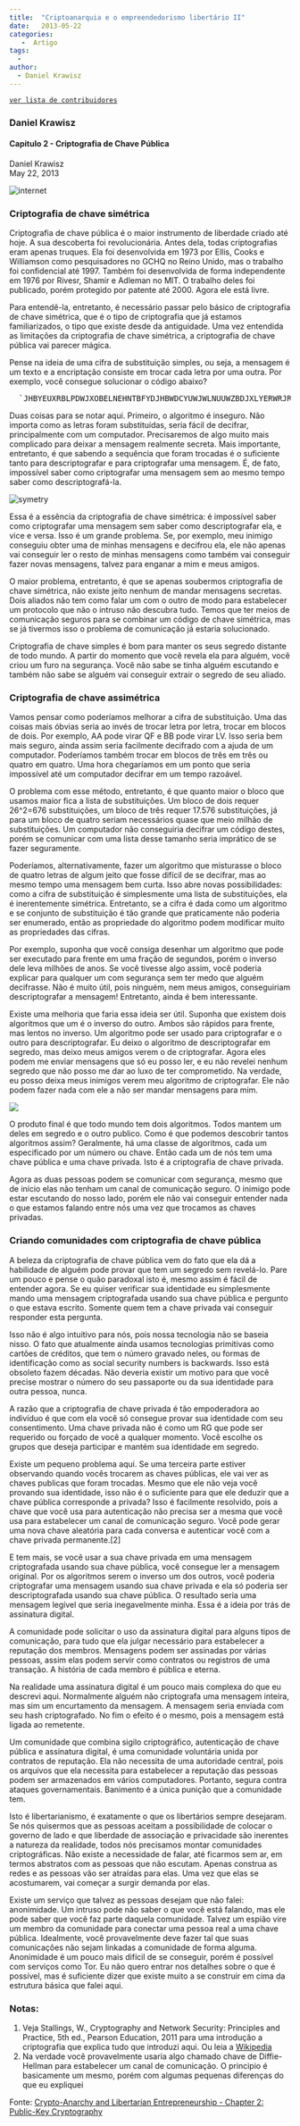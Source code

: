 ```yaml
---
title:  "Criptoanarquia e o empreendedorismo libertário II"
date:   2013-05-22
categories:
   -  Artigo
tags:
  -
author:
  - Daniel Krawisz
---
```

[```ver lista de contribuidores```](/about/#contribuidores)


### Daniel Krawisz


#### Capitulo 2 - Criptografia de Chave Pública  
Daniel Krawisz  
May 22, 2013

![internet](../stuff/internet.png)

### Criptografia de chave simétrica

Criptografia de chave pública é o maior instrumento de liberdade criado até hoje. A sua descoberta foi revolucionária. Antes dela, todas criptografias eram apenas truques. Ela foi desenvolvida em 1973 por Ellis, Cooks e Williamson como pesquisadores no GCHQ no Reino Unido, mas o trabalho foi confidencial até 1997\. Também foi desenvolvida de forma independente em 1976 por Rivesr, Shamir e Adleman no MIT. O trabalho deles foi publicado, porém protegido por patente até 2000\. Agora ele está livre.

Para entendê-la, entretanto, é necessário passar pelo básico de criptografia de chave simétrica, que é o tipo de criptografia que já estamos familiarizados, o tipo que existe desde da antiguidade. Uma vez entendida as limitações da criptografia de chave simétrica, a criptografia de chave pública vai parecer mágica.

Pense na ideia de uma cifra de substituição simples, ou seja, a mensagem é um texto e a encriptação consiste em trocar cada letra por uma outra. Por exemplo, você consegue solucionar o código abaixo?

<pre>  `JHBYEUXRBLPDWJXOBELNEHNTBFYDJHBWDCYUWJWLNUUWZBDJXLYERWRJRWEIBBCWEGJHBWDOYEBXWEJHBWDYSECYLIBJRUXRNEMBDRCYYEBD` 
</pre>

Duas coisas para se notar aqui. Primeiro, o algoritmo é inseguro. Não importa como as letras foram substituídas, seria fácil de decifrar, principalmente com um computador. Precisaremos de algo muito mais complicado para deixar a mensagem realmente secreta. Mais importante, entretanto, é que sabendo a sequência que foram trocadas é o suficiente tanto para descriptografar e para criptografar uma mensagem. É, de fato, impossível saber como criptografar uma mensagem sem ao mesmo tempo saber como descriptografá-la.

![symetry](../stuff/symmetric.jpg)

Essa é a essência da criptografia de chave simétrica: é impossível saber como criptografar uma mensagem sem saber como descriptografar ela, e vice e versa. Isso é um grande problema. Se, por exemplo, meu inimigo conseguiu obter uma de minhas mensagens e decifrou ela, ele não apenas vai conseguir ler o resto de minhas mensagens como também vai conseguir fazer novas mensagens, talvez para enganar a mim e meus amigos.

O maior problema, entretanto, é que se apenas soubermos criptografia de chave simétrica, não existe jeito nenhum de mandar mensagens secretas. Dois aliados não tem como falar um com o outro de modo para estabelecer um protocolo que não o intruso não descubra tudo. Temos que ter meios de comunicação seguros para se combinar um código de chave simétrica, mas se já tivermos isso o problema de comunicação já estaria solucionado.

Criptografia de chave simples é bom para manter os seus segredo distante de todo mundo. A partir do momento que você revela ela para alguém, você criou um furo na segurança. Você não sabe se tinha alguém escutando e também não sabe se alguém vai conseguir extrair o segredo de seu aliado.

### Criptografia de chave assimétrica

Vamos pensar como poderíamos melhorar a cifra de substituição. Uma das coisas mais óbvias seria ao invés de trocar letra por letra, trocar em blocos de dois. Por exemplo, AA pode virar QF e BB pode virar LV. Isso seria bem mais seguro, ainda assim seria facilmente decifrado com a ajuda de um computador. Poderíamos também trocar em blocos de três em três ou quatro em quatro. Uma hora chegaríamos em um ponto que seria impossível até um computador decifrar em um tempo razoável.

O problema com esse método, entretanto, é que quanto maior o bloco que usamos maior fica a lista de substituições. Um bloco de dois requer 26^2=676 substituições, um bloco de três requer 17.576 substituições, já para um bloco de quatro seriam necessários quase que meio milhão de substituições. Um computador não conseguiria decifrar um código destes, porém se comunicar com uma lista desse tamanho seria imprático de se fazer seguramente.

Poderíamos, alternativamente, fazer um algoritmo que misturasse o bloco de quatro letras de algum jeito que fosse difícil de se decifrar, mas ao mesmo tempo uma mensagem bem curta. Isso abre novas possibilidades: como a cifra de substituição é simplesmente uma lista de substituições, ela é inerentemente simétrica. Entretanto, se a cifra é dada como um algoritmo e se conjunto de substituição é tão grande que praticamente não poderia ser enumerado, então as propriedade do algoritmo podem modificar muito as propriedades das cifras.

Por exemplo, suponha que você consiga desenhar um algoritmo que pode ser executado para frente em uma fração de segundos, porém o inverso dele leva milhões de anos. Se você tivesse algo assim, você poderia explicar para qualquer um com segurança sem ter medo que alguém decifrasse. Não é muito útil, pois ninguém, nem meus amigos, conseguiriam descriptografar a mensagem! Entretanto, ainda é bem interessante.

Existe uma melhoria que faria essa ideia ser útil. Suponha que existem dois algoritmos que um é o inverso do outro. Ambos são rápidos para frente, mas lentos no inverso. Um algoritmo pode ser usado para criptografar e o outro para descriptografar. Eu deixo o algoritmo de descriptografar em segredo, mas deixo meus amigos verem o de criptografar. Agora eles podem me enviar mensagens que só eu posso ler, e eu não revelei nenhum segredo que não posso me dar ao luxo de ter comprometido. Na verdade, eu posso deixa meus inimigos verem meu algoritmo de criptografar. Ele não podem fazer nada com ele a não ser mandar mensagens para mim.

![](../stuff/public-key.jpg)

O produto final é que todo mundo tem dois algoritmos. Todos mantem um deles em segredo e o outro publico. Como é que podemos descobrir tantos algoritmos assim? Geralmente, há uma classe de algoritmos, cada um especificado por um número ou chave. Então cada um de nós tem uma chave pública e uma chave privada. Isto é a criptografia de chave privada.

Agora as duas pessoas podem se comunicar com segurança, mesmo que de início elas não tenham um canal de comunicação seguro. O inimigo pode estar escutando do nosso lado, porém ele não vai conseguir entender nada o que estamos falando entre nós uma vez que trocamos as chaves privadas.

### Criando comunidades com criptografia de chave pública

A beleza da criptografia de chave pública vem do fato que ela dá a habilidade de alguém pode provar que tem um segredo sem revelá-lo. Pare um pouco e pense o quão paradoxal isto é, mesmo assim é fácil de entender agora. Se eu quiser verificar sua identidade eu simplesmente mando uma mensagem criptografada usando sua chave pública e pergunto o que estava escrito. Somente quem tem a chave privada vai conseguir responder esta pergunta.

Isso não é algo intuitivo para nós, pois nossa tecnologia não se baseia nisso. O fato que atualmente ainda usamos tecnologias primitivas como cartões de créditos, que tem o número gravado neles, ou formas de identificação como as social security numbers is backwards. Isso está obsoleto fazem décadas. Não deveria existir um motivo para que você precise mostrar o número do seu passaporte ou da sua identidade para outra pessoa, nunca.

A razão que a criptografia de chave privada é tão empoderadora ao indivíduo é que com ela você só consegue provar sua identidade com seu consentimento. Uma chave privada não é como um RG que pode ser requerido ou forçado de você a qualquer momento. Você escolhe os grupos que deseja participar e mantém sua identidade em segredo.

Existe um pequeno problema aqui. Se uma terceira parte estiver observando quando vocês trocarem as chaves públicas, ele vai ver as chaves publicas que foram trocadas. Mesmo que ele não veja você provando sua identidade, isso não é o suficiente para que ele deduzir que a chave pública corresponde a privada? Isso é facilmente resolvido, pois a chave que você usa para autenticação não precisa ser a mesma que você usa para estabelecer um canal de comunicação seguro. Você pode gerar uma nova chave aleatória para cada conversa e autenticar você com a chave privada permanente.[2]

E tem mais, se você usar a sua chave privada em uma mensagem criptografada usando sua chave pública, você consegue ler a mensagem original. Por os algoritmos serem o inverso um dos outros, você poderia criptografar uma mensagem usando sua chave privada e ela só poderia ser descriptografada usando sua chave pública. O resultado seria uma mensagem legível que seria inegavelmente minha. Essa é a ideia por trás de assinatura digital.

A comunidade pode solicitar o uso da assinatura digital para alguns tipos de comunicação, para tudo que ela julgar necessário para estabelecer a reputação dos membros. Mensagens podem ser assinadas por várias pessoas, assim elas podem servir como contratos ou registros de uma transação. A história de cada membro é pública e eterna.

Na realidade uma assinatura digital é um pouco mais complexa do que eu descrevi aqui. Normalmente alguém não criptografa uma mensagem inteira, mas sim um encurtamento da mensagem. A mensagem seria enviada com seu hash criptografado. No fim o efeito é o mesmo, pois a mensagem está ligada ao remetente.

Um comunidade que combina sigilo criptográfico, autenticação de chave pública e assinatura digital, é uma comunidade voluntária unida por contratos de reputação. Ela não necessita de uma autoridade central, pois os arquivos que ela necessita para estabelecer a reputação das pessoas podem ser armazenados em vários computadores. Portanto, segura contra ataques governamentais. Banimento é a única punição que a comunidade tem.

Isto é libertarianismo, é exatamente o que os libertários sempre desejaram. Se nós quisermos que as pessoas aceitam a possibilidade de colocar o governo de lado e que liberdade de associação e privacidade são inerentes a natureza da realidade, todos nós precisamos montar comunidades criptográficas. Não existe a necessidade de falar, até ficarmos sem ar, em termos abstratos com as pessoas que não escutam. Apenas construa as redes e as pessoas vão ser atraídas para elas. Uma vez que elas se acostumarem, vai começar a surgir demanda por elas.

Existe um serviço que talvez as pessoas desejam que não falei: anonimidade. Um intruso pode não saber o que você está falando, mas ele pode saber que você faz parte daquela comunidade. Talvez um espião vire um membro da comunidade para conectar uma pessoa real a uma chave pública. Idealmente, você provavelmente deve fazer tal que suas comunicações não sejam linkadas a comunidade de forma alguma. Anonimidade é um pouco mais difícil de se conseguir, porém é possível com serviços como Tor. Eu não quero entrar nos detalhes sobre o que é possível, mas é suficiente dizer que existe muito a se construir em cima da estrutura básica que falei aqui.

### Notas:

1.  Veja Stallings, W., Cryptography and Network Security: Principles and Practice, 5th ed., Pearson Education, 2011 para uma introdução a criptografia que explica tudo que introduzi aqui. Ou leia a [Wikipedia](http://en.wikipedia.org/wiki/Public-key_cryptography)
2.  Na verdade você provavelmente usaria algo chamado chave de Diffie-Hellman para estabelecer um canal de comunicação. O principio é basicamente um mesmo, porém com algumas pequenas diferenças do que eu expliquei

Fonte: [Crypto-Anarchy and Libertarian Entrepreneurship - Chapter 2: Public-Key Cryptography](https://nakamotoinstitute.org/mempool/crypto-anarchy-and-libertarian-entrepreneurship-2/)
